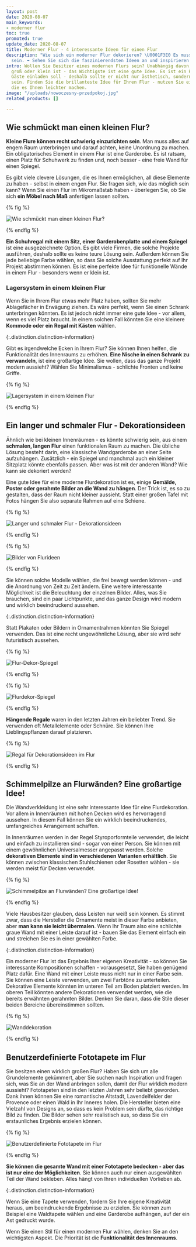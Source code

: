 ```yaml
---
layout: post
date: 2020-08-07
main_keywords:
- moderner flur
toc: true
promoted: true
update_date: 2020-08-07
title: Moderner Flur - 4 interessante Ideen für einen Flur
description: "Wie sich ein moderner Flur dekorieren? \U0001F3E0 Es muss keine Herausforderung
  sein. ➡️ Sehen Sie sich die faszinierendsten Ideen an und inspirieren Sie sich."
intro: Wollen Sie Besitzer eines modernen Flurs sein? Unabhängig davon, ob Ihr Interieur
  groß oder klein ist - das Wichtigste ist eine gute Idee. Es ist ein Raum, der Ihre
  Gäste einladen soll - deshalb sollte er nicht nur ästhetisch, sondern auch funktional
  sein. Finden Sie die brillanteste Idee für Ihren Flur - nutzen Sie einige Tipps,
  die es Ihnen leichter machen.
image: "/uploads/nowoczesny-przedpokoj.jpg"
related_products: []

---
```

## Wie schmückt man einen kleinen Flur?

**Kleine Flure können recht schwierig einzurichten sein**. Man muss alles auf engem Raum unterbringen und darauf achten, keine Unordnung zu machen. Ein obligatorisches Element in einem Flur ist eine Garderobe. Es ist ratsam, einen Platz für Schuhwerk zu finden und, noch besser - eine freie Wand für einen Spiegel.

Es gibt viele clevere Lösungen, die es Ihnen ermöglichen, all diese Elemente zu haben - selbst in einem engen Flur. Sie fragen sich, wie das möglich sein kann? Wenn Sie einen Flur im Mikromaßstab haben - überlegen Sie, ob Sie sich **ein Möbel nach Maß** anfertigen lassen sollten.

{% fig %}

![Wie schmückt man einen kleinen Flur?](/uploads/maly-przedpokoj.jpg "Wie schmückt man einen kleinen Flur?")

{% endfig %}

**Ein Schuhregal mit einem Sitz, einer Garderobenplatte und einem Spiegel** ist eine ausgezeichnete Option. Es gibt viele Firmen, die solche Projekte ausführen, deshalb sollte es keine teure Lösung sein. Außerdem können Sie jede beliebige Farbe wählen, so dass Sie solche Ausstattung perfekt auf Ihr Projekt abstimmen können. Es ist eine perfekte Idee für funktionelle Wände in einem Flur - besonders wenn er klein ist.

### Lagersystem in einem kleinen Flur

Wenn Sie in Ihrem Flur etwas mehr Platz haben, sollten Sie mehr Ablagefächer in Erwägung ziehen. Es wäre perfekt, wenn Sie einen Schrank unterbringen könnten. Es ist jedoch nicht immer eine gute Idee - vor allem, wenn es viel Platz braucht. In einem solchen Fall könnten Sie eine kleinere **Kommode oder ein Regal mit Kästen** wählen.

{:.distinction.distinction-information}

Gibt es irgendwelche Ecken in Ihrem Flur? Sie können Ihnen helfen, die Funktionalität des Innenraums zu erhöhen. **Eine Nische in einen Schrank zu verwandeln**, ist eine großartige Idee. Sie wollen, dass das ganze Projekt modern aussieht? Wählen Sie Minimalismus - schlichte Fronten und keine Griffe.

{% fig %}

![Lagersystem in einem kleinen Flur](/uploads/duzy-bialy-nowoczesny-przedpokoj.jpg "Lagersystem in einem kleinen Flur")

{% endfig %}

## Ein langer und schmaler Flur - Dekorationsideen

Ähnlich wie bei kleinen Innenräumen - es könnte schwierig sein, aus einem **schmalen, langen Flur** einen funktionalen Raum zu machen. Die übliche Lösung besteht darin, eine klassische Wandgarderobe an einer Seite aufzuhängen. Zusätzlich - ein Spiegel und manchmal auch ein kleiner Sitzplatz könnte ebenfalls passen. Aber was ist mit der anderen Wand? Wie kann sie dekoriert werden?

Eine gute Idee für eine moderne Flurdekoration ist es, einige **Gemälde, Poster oder gerahmte Bilder an die Wand zu hängen**. Der Trick ist, es so zu gestalten, dass der Raum nicht kleiner aussieht. Statt einer großen Tafel mit Fotos hängen Sie also separate Rahmen auf eine Schiene.

{% fig %}

![Langer und schmaler Flur - Dekorationsideen](/uploads/obrazy-na-scianie.jpg "Langer und schmaler Flur - Dekorationsideen")

{% endfig %}

{% fig %}

![Bilder von Flurideen](/uploads/nowoczesny-przedpokoj-obrazy.jpg "Bilder von Flurideen")

{% endfig %}

Sie können solche Modelle wählen, die frei bewegt werden können - und die Anordnung von Zeit zu Zeit ändern. Eine weitere interessante Möglichkeit ist die Beleuchtung der einzelnen Bilder. Alles, was Sie brauchen, sind ein paar Lichtpunkte, und das ganze Design wird modern und wirklich beeindruckend aussehen.

{:.distinction.distinction-information}

Statt Plakaten oder Bildern in Ornamentrahmen könnten Sie Spiegel verwenden. Das ist eine recht ungewöhnliche Lösung, aber sie wird sehr futuristisch aussehen.

{% fig %}

![Flur-Dekor-Spiegel](/uploads/lustra-na-scianie.jpg "Flur-Dekor-Spiegel")

{% endfig %}

{% fig %}

![Flurdekor-Spiegel](/uploads/rozne-lustra-na-scianie.jpg "Flurdekor-Spiegel")

{% endfig %}

**Hängende Regale** waren in den letzten Jahren ein beliebter Trend. Sie verwenden oft Metallelemente oder Schnüre. Sie können Ihre Lieblingspflanzen darauf platzieren.

{% fig %}

![Regal für Dekorationsideen im Flur](/uploads/polki-z-kwiatami-przedpokoj.jpg "Regal für Dekorationsideen im Flur")

{% endfig %}

## Schimmelpilze an Flurwänden? Eine großartige Idee!

Die Wandverkleidung ist eine sehr interessante Idee für eine Flurdekoration. Vor allem in Innenräumen mit hohen Decken wird es hervorragend aussehen. In diesem Fall können Sie ein wirklich beeindruckendes, umfangreiches Arrangement schaffen.

In Innenräumen werden in der Regel Styroporformteile verwendet, die leicht und einfach zu installieren sind - sogar von einer Person. Sie können mit einem gewöhnlichen Universalmesser angepasst werden. Solche **dekorativen Elemente sind in verschiedenen Varianten erhältlich**. Sie können zwischen klassischen Stuhlschienen oder Rosetten wählen - sie werden meist für Decken verwendet.

{% fig %}

![Schimmelpilze an Flurwänden? Eine großartige Idee!](/uploads/sztukateria-na-scianie-korytarz.jpg "Schimmelpilze an Flurwänden? Eine großartige Idee!")

{% endfig %}

Viele Hausbesitzer glauben, dass Leisten nur weiß sein können. Es stimmt zwar, dass die Hersteller die Ornamente meist in dieser Farbe anbieten, aber **man kann sie leicht übermalen**. Wenn Ihr Traum also eine schlichte graue Wand mit einer Leiste darauf ist - bauen Sie das Element einfach ein und streichen Sie es in einer gewählten Farbe.

{:.distinction.distinction-information}

Ein moderner Flur ist das Ergebnis Ihrer eigenen Kreativität - so können Sie interessante Kompositionen schaffen - vorausgesetzt, Sie haben genügend Platz dafür. Eine Wand mit einer Leiste muss nicht nur in einer Farbe sein. Sie können eine Leiste verwenden, um zwei Farbtöne zu unterteilen. Dekorative Elemente könnten im unteren Teil am Boden platziert werden. Im oberen Teil könnten andere Dekorationen verwendet werden, wie die bereits erwähnten gerahmten Bilder. Denken Sie daran, dass die Stile dieser beiden Bereiche übereinstimmen sollten.

{% fig %}

![Wanddekoration](/uploads/sztukateria-na-scianie-przedpokoj.jpg "Wanddekoration")

{% endfig %}

## Benutzerdefinierte Fototapete im Flur

Sie besitzen einen wirklich großen Flur? Haben Sie sich um alle Grundelemente gekümmert, aber Sie suchen nach Inspiration und fragen sich, was Sie an der Wand anbringen sollen, damit der Flur wirklich modern aussieht? Fototapeten sind in den letzten Jahren sehr beliebt geworden. Dank ihnen können Sie eine romantische Altstadt, Lavendelfelder der Provence oder einen Wald in Ihr Inneres holen. Die Hersteller bieten eine Vielzahl von Designs an, so dass es kein Problem sein dürfte, das richtige Bild zu finden. Die Bilder sehen sehr realistisch aus, so dass Sie ein erstaunliches Ergebnis erzielen können.

{% fig %}

![Benutzerdefinierte Fototapete im Flur](/uploads/nowoczesny-przedpokoj-fototapeta.jpg "Benutzerdefinierte Fototapete im Flur")

{% endfig %}

**Sie können die gesamte Wand mit einer Fototapete bedecken - aber das ist nur eine der Möglichkeiten**. Sie können auch nur einen ausgewählten Teil der Wand bekleben. Alles hängt von Ihren individuellen Vorlieben ab.

{:.distinction.distinction-information}

Wenn Sie eine Tapete verwenden, fordern Sie Ihre eigene Kreativität heraus, um beeindruckende Ergebnisse zu erzielen. Sie können zum Beispiel eine Waldtapete wählen und eine Garderobe aufhängen, auf der ein Ast gedruckt wurde.

Wenn Sie einen Stil für einen modernen Flur wählen, denken Sie an den wichtigsten Aspekt. Die Priorität ist die **Funktionalität des Innenraums**.
